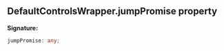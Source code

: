 
## DefaultControlsWrapper.jumpPromise property

**Signature:**

```typescript
jumpPromise: any;
```
